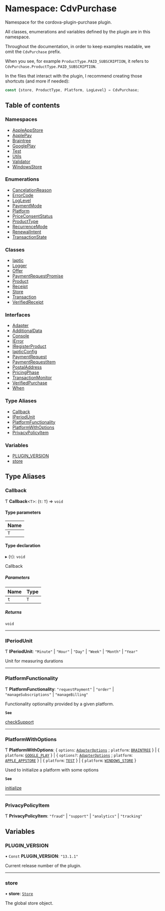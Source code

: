 # Namespace: CdvPurchase

Namespace for the cordova-plugin-purchase plugin.

All classes, enumerations and variables defined by the plugin are in this namespace.

Throughout the documentation, in order to keep examples readable, we omit the `CdvPurchase` prefix.

When you see, for example `ProductType.PAID_SUBSCRIPTION`, it refers to `CdvPurchase.ProductType.PAID_SUBSCRIPTION`.

In the files that interact with the plugin, I recommend creating those shortcuts (and more if needed):

```ts
const {store, ProductType, Platform, LogLevel} = CdvPurchase;
```

## Table of contents

### Namespaces

- [AppleAppStore](CdvPurchase.AppleAppStore.md)
- [ApplePay](CdvPurchase.ApplePay.md)
- [Braintree](CdvPurchase.Braintree.md)
- [GooglePlay](CdvPurchase.GooglePlay.md)
- [Test](CdvPurchase.Test.md)
- [Utils](CdvPurchase.Utils.md)
- [Validator](CdvPurchase.Validator.md)
- [WindowsStore](CdvPurchase.WindowsStore.md)

### Enumerations

- [CancelationReason](../enums/CdvPurchase.CancelationReason.md)
- [ErrorCode](../enums/CdvPurchase.ErrorCode.md)
- [LogLevel](../enums/CdvPurchase.LogLevel.md)
- [PaymentMode](../enums/CdvPurchase.PaymentMode.md)
- [Platform](../enums/CdvPurchase.Platform.md)
- [PriceConsentStatus](../enums/CdvPurchase.PriceConsentStatus.md)
- [ProductType](../enums/CdvPurchase.ProductType.md)
- [RecurrenceMode](../enums/CdvPurchase.RecurrenceMode.md)
- [RenewalIntent](../enums/CdvPurchase.RenewalIntent.md)
- [TransactionState](../enums/CdvPurchase.TransactionState.md)

### Classes

- [Iaptic](../classes/CdvPurchase.Iaptic.md)
- [Logger](../classes/CdvPurchase.Logger.md)
- [Offer](../classes/CdvPurchase.Offer.md)
- [PaymentRequestPromise](../classes/CdvPurchase.PaymentRequestPromise.md)
- [Product](../classes/CdvPurchase.Product.md)
- [Receipt](../classes/CdvPurchase.Receipt.md)
- [Store](../classes/CdvPurchase.Store.md)
- [Transaction](../classes/CdvPurchase.Transaction.md)
- [VerifiedReceipt](../classes/CdvPurchase.VerifiedReceipt.md)

### Interfaces

- [Adapter](../interfaces/CdvPurchase.Adapter.md)
- [AdditionalData](../interfaces/CdvPurchase.AdditionalData.md)
- [Console](../interfaces/CdvPurchase.Console.md)
- [IError](../interfaces/CdvPurchase.IError.md)
- [IRegisterProduct](../interfaces/CdvPurchase.IRegisterProduct.md)
- [IapticConfig](../interfaces/CdvPurchase.IapticConfig.md)
- [PaymentRequest](../interfaces/CdvPurchase.PaymentRequest.md)
- [PaymentRequestItem](../interfaces/CdvPurchase.PaymentRequestItem.md)
- [PostalAddress](../interfaces/CdvPurchase.PostalAddress.md)
- [PricingPhase](../interfaces/CdvPurchase.PricingPhase.md)
- [TransactionMonitor](../interfaces/CdvPurchase.TransactionMonitor.md)
- [VerifiedPurchase](../interfaces/CdvPurchase.VerifiedPurchase.md)
- [When](../interfaces/CdvPurchase.When.md)

### Type Aliases

- [Callback](CdvPurchase.md#callback)
- [IPeriodUnit](CdvPurchase.md#iperiodunit)
- [PlatformFunctionality](CdvPurchase.md#platformfunctionality)
- [PlatformWithOptions](CdvPurchase.md#platformwithoptions)
- [PrivacyPolicyItem](CdvPurchase.md#privacypolicyitem)

### Variables

- [PLUGIN\_VERSION](CdvPurchase.md#plugin_version)
- [store](CdvPurchase.md#store)

## Type Aliases

### Callback

Ƭ **Callback**<`T`\>: (`t`: `T`) => `void`

#### Type parameters

| Name |
| :------ |
| `T` |

#### Type declaration

▸ (`t`): `void`

Callback

##### Parameters

| Name | Type |
| :------ | :------ |
| `t` | `T` |

##### Returns

`void`

___

### IPeriodUnit

Ƭ **IPeriodUnit**: ``"Minute"`` \| ``"Hour"`` \| ``"Day"`` \| ``"Week"`` \| ``"Month"`` \| ``"Year"``

Unit for measuring durations

___

### PlatformFunctionality

Ƭ **PlatformFunctionality**: ``"requestPayment"`` \| ``"order"`` \| ``"manageSubscriptions"`` \| ``"manageBilling"``

Functionality optionality provided by a given platform.

**`See`**

[checkSupport](../classes/CdvPurchase.Store.md#checksupport)

___

### PlatformWithOptions

Ƭ **PlatformWithOptions**: { `options`: [`AdapterOptions`](../interfaces/CdvPurchase.Braintree.AdapterOptions.md) ; `platform`: [`BRAINTREE`](../enums/CdvPurchase.Platform.md#braintree)  } \| { `platform`: [`GOOGLE_PLAY`](../enums/CdvPurchase.Platform.md#google_play)  } \| { `options?`: [`AdapterOptions`](../interfaces/CdvPurchase.AppleAppStore.AdapterOptions.md) ; `platform`: [`APPLE_APPSTORE`](../enums/CdvPurchase.Platform.md#apple_appstore)  } \| { `platform`: [`TEST`](../enums/CdvPurchase.Platform.md#test)  } \| { `platform`: [`WINDOWS_STORE`](../enums/CdvPurchase.Platform.md#windows_store)  }

Used to initialize a platform with some options

**`See`**

[initialize](../classes/CdvPurchase.Store.md#initialize)

___

### PrivacyPolicyItem

Ƭ **PrivacyPolicyItem**: ``"fraud"`` \| ``"support"`` \| ``"analytics"`` \| ``"tracking"``

## Variables

### PLUGIN\_VERSION

• `Const` **PLUGIN\_VERSION**: ``"13.1.1"``

Current release number of the plugin.

___

### store

• **store**: [`Store`](../classes/CdvPurchase.Store.md)

The global store object.
